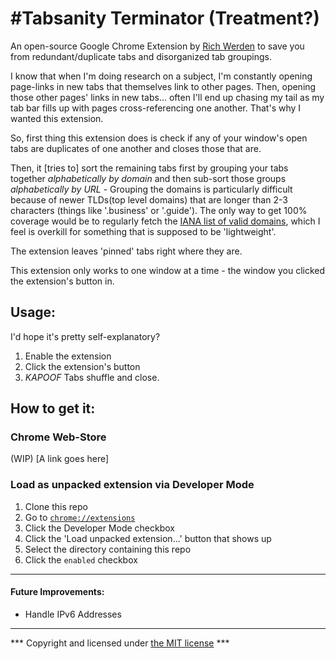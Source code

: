#Tabsanity Terminator (Treatment?)
==================================
An open-source Google Chrome Extension by [Rich Werden][richsite] to save you from redundant/duplicate tabs and disorganized tab groupings.

I know that when I'm doing research on a subject, I'm constantly opening page-links in new tabs that themselves link to other pages. Then, opening those other pages' links in new tabs... often I'll end up chasing my tail as my tab bar fills up with pages cross-referencing one another. That's why I wanted this extension.

So, first thing this extension does is check if any of your window's open tabs are duplicates of one another and closes those that are.

Then, it [tries to] sort the remaining tabs first by grouping your tabs together *alphabetically by domain* and then sub-sort those groups *alphabetically by URL*  - Grouping the domains is particularly difficult because of newer TLDs(top level domains) that are longer than 2-3 characters (things like '.business' or '.guide'). The only way to get 100% coverage would be to regularly fetch the [IANA list of valid domains][IANA], which I feel is overkill for something that is supposed to be 'lightweight'.

The extension leaves 'pinned' tabs right where they are.

This extension only works to one window at a time - the window you clicked the extension's button in.

## Usage:
I'd hope it's pretty self-explanatory? 
1. Enable the extension
1. Click the extension's button
1. _KAPOOF_ Tabs shuffle and close.

## How to get it:
### Chrome Web-Store
(WIP)
[A link goes here]

### Load as unpacked extension via Developer Mode
1. Clone this repo 
1. Go to [`chrome://extensions`][chromeExt]
1. Click the Developer Mode checkbox
1. Click the 'Load unpacked extension...' button that shows up
1. Select the directory containing this repo
1. Click the `enabled` checkbox

---
#### Future Improvements:
* Handle IPv6 Addresses

___

*** Copyright and licensed under [the MIT license](/LICENSE) ***


[IANA]: https://www.iana.org/domains/root/db
[richsite]: http://www.richwerden.com/
[chromeExt]: chrome://extensions